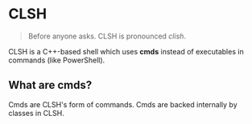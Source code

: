 # CLSH
> Before anyone asks. CLSH is pronounced *clish*.

CLSH is a C++-based shell which uses **cmds** instead of executables in commands (like PowerShell).

## What are cmds?
Cmds are CLSH's form of commands. Cmds are backed internally by classes in CLSH.
